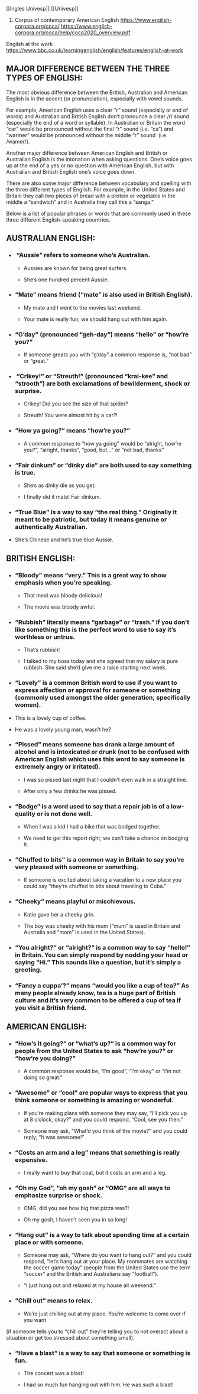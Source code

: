 [[Ingles Univesp]]
[[Univesp]]

1) Corpus of contemporary American English
https://www.english-corpora.org/coca/
https://www.english-corpora.org/coca/help/coca2020_overview.pdf



English at the work
	https://www.bbc.co.uk/learningenglish/english/features/english-at-work
	
	

## **MAJOR DIFFERENCE BETWEEN THE THREE TYPES OF ENGLISH:**

The most obvious difference between the British, Australian and American English is in the accent (or pronunciation), especially with vowel sounds.

For example, American English uses a clear “r” sound (especially at end of words) and Australian and British English don’t pronounce a clear /r/ sound (especially the end of a word or syllable). In Australian or Britain the word “car” would be pronounced without the final “r” sound (i.e. “ca”) and “warmer” would be pronounced without the middle “r” sound  (i.e. /wamer/).

Another major difference between American English and British or Australian English is the intonation when asking questions. One’s voice goes up at the end of a yes or no question with American English, but with Australian and British English one’s voice goes down.

There are also some major difference between vocabulary and spelling with the three different types of English. For example, in the United States and Britain they call two pieces of bread with a protein or vegetable in the middle a “sandwich” and in Australia they call this a “sanga.”
	
Below is a list of popular phrases or words that are commonly used in these three different English-speaking countries.

## **AUSTRALIAN ENGLISH:**

-   ###  **“Aussie”** refers to someone who’s Australian. 
    
    -   Aussies are known for being great surfers.
        
    -   She’s one hundred percent Aussie.
        
-   ### **“Mate”** means friend (“mate” is also used in British English).
    
    -   My mate and I went to the movies last weekend.
        
    -   Your mate is really fun; we should hang out with him again.
        
-   ### **“G’day”** (pronounced “geh-day”) means “hello” or “how’re you?”
    
    -   If someone greats you with “g’day” a common response is, “not bad” or “great.”
        
-   ###  **“Crikey!” or “Streuth!”** (pronounced “krai-kee” and “strooth”) are both exclamations of bewilderment, shock or surprise.
    
    -   Crikey! Did you see the size of that spider?
        
    -   Streuth! You were almost hit by a car?!
        
-   ### **“How ya going?”** means “how’re you?” 
    
    -   A common response to “how ya going” would be “alright, how’re you?”, “alright, thanks”, “good, but…” or “not bad, thanks”
        

-   ### **“Fair dinkum”** or **“dinky die”** are both used to say something is true.
    
    -   She’s as dinky die as you get.
        
    -   I finally did it mate! Fair dinkum.
        
-   ### **“True Blue”** is a way to say “the real thing.” Originally it meant to be patriotic, but today it means genuine or authentically Australian.
    

-   She’s Chinese and he’s true blue Aussie.
    

  

## **BRITISH ENGLISH:**

-   ### **“Bloody”** means “very.” This is a great way to show emphasis when you’re speaking.
    
    -   That meal was bloody delicious!
        
    -   The movie was bloody awful.
        
-   ### **“Rubbish”** literally means “garbage” or “trash.” If you don’t like something this is the perfect word to use to say it’s worthless or untrue.
    
    -   That’s rubbish!
        
    -   I talked to my boss today and she agreed that my salary is pure rubbish. She said she’d give me a raise starting next week.
        

-   ### **“Lovely”** is a common British word to use if you want to express affection or approval for someone or something (commonly used amongst the older generation; specifically women). 
    

-   This is a lovely cup of coffee.
    
-   He was a lovely young man, wasn’t he?
    

-   ### **“Pissed”** means someone has drank a large amount of alcohol and is intoxicated or drunk (not to be confused with American English which uses this word to say someone is extremely angry or irritated).
    
    -   I was so pissed last night that I couldn’t even walk in a straight line.
        
    -   After only a few drinks he was pissed.
        
-   ### **“Bodge”** is a word used to say that a repair job is of a low-quality or is not done well. 
    
    -   When I was a kid I had a bike that was bodged together.
        
    -   We need to get this report right; we can’t take a chance on bodging it. 
        

-   ### **“Chuffed to bits”** is a common way in Britain to say you’re very pleased with someone or something. 
    
    -   If someone is excited about taking a vacation to a new place you could say “they’re chuffed to bits about traveling to Cuba.”
        
-   ### **“Cheeky”** means playful or mischievous. 
    
    -   Katie gave her a cheeky grin.
        
    -   The boy was cheeky with his mum (“mum” is used in Britain and Australia and “mom” is used in the United States).
        

-   ### **“You alright?” or “alright?”** is a common way to say “hello!” in Britain. You can simply respond by nodding your head or saying “Hi.” This sounds like a question, but it’s simply a greeting.
    
-   ### **“Fancy a cuppa’?”** means “would you like a cup of tea?” As many people already know, tea is a huge part of British culture and it’s very common to be offered a cup of tea if you visit a British friend. 
    

  

## **AMERICAN ENGLISH:**

-   ### **“How’s it going?” or “what’s up?”** is a common way for people from the United States to ask “how’re you?” or “how’re you doing?” 
    
    -   A common response would be, “I’m good”, “I’m okay” or “I’m not doing so great.”
        
-   ### **“Awesome” or “cool”** are popular ways to express that you think someone or something is amazing or wonderful.
    
    -   If you’re making plans with someone they may say, “I’ll pick you up at 8 o’clock, okay?” and you could respond, “Cool, see you then.”
        
    -   Someone may ask, “What’d you think of the movie?” and you could reply, “It was awesome!” 
        
-   ### **“Costs an arm and a leg”** means that something is really expensive. 
    
    -   I really want to buy that coat, but it costs an arm and a leg.
        
-   ### **“Oh my God”, “oh my gosh” or “OMG”** are all ways to emphasize surprise or shock.
    
    -   OMG, did you see how big that pizza was?!
        
    -   Oh my gosh, I haven’t seen you in so long!
        
-   ### **“Hang out”** is a way to talk about spending time at a certain place or with someone. 
    
    -   Someone may ask, “Where do you want to hang out?” and you could respond, “let’s hang out at your place. My roommates are watching the soccer game today” (people from the United States use the term “soccer” and the British and Australians say “football”).
        
    -   “I just hung out and relaxed at my house all weekend.”
        

-   ### **“Chill out”** means to relax. 
    
    -   We’re just chilling out at my place. You’re welcome to come over if you want
        

(if someone tells you to “chill out” they’re telling you to not overact about a situation or get too stressed about something small).

-   ### **“Have a blast”** is a way to say that someone or something is fun. 
    
    -   The concert was a blast!
        
    -   I had so much fun hanging out with him. He was such a blast!